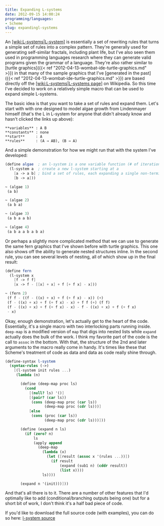 ```yaml
---
title: Expanding L-systems
date: 2012-09-15 14:00:24
programming/languages:
- Scheme
slug: expandingl-systems
---
```

An [[wiki:L-systems|L-system]]() is essentially a set of rewriting rules that turns a simple set of rules into a complex pattern. They're generally used for generating self-similar fractals, including plant life, but I've also seen them used in programming languages research where they can generate valid programs given the grammar of a language. They're also rather similar to [turtle graphics]({{< ref "2012-04-13-wombat-ide-turtle-graphics.md" >}}) in that many of the sample graphics that I've [generated in the past]({{< ref "2012-04-13-wombat-ide-turtle-graphics.md" >}}) are based directly off the [[wiki:L-systems|L-systems page]]() on Wikipedia. So this time I've decided to work on a relatively simple macro that can be used to expand simple L-systems.

<!--more-->

The basic idea is that you want to take a set of rules and expand them. Let's start with with one designed to model algae growth from Lindenmayer himself (that's the L in L-system for anyone that didn't already know and hasn't clicked the links up above):

```
**variables** : A B
**constants** : none
**start**     : A
**rules**     : (A → AB), (B → A)
```

And a simple demonstration for how we might run that with the system I've developed:

```scheme
(define algae  ; an l-system is a one variable function (# of iterations)
  (l-system a  ; create a new l-system starting at a
    [a -> a b] ; bind a set of rules, each expanding a single non-terminal
    [b -> a]))

~ (algae 1)
 (a b)

~ (algae 2)
 (a b a)

~ (algae 3)
 (a b a a b)

~ (algae 4)
 (a b a a b a b a)
```

Or perhaps a slightly more complicated method that we can use to generate the same fern graphics that I've shown before with turtle graphics. This one also shows off the ability to generate nested structures inline. In the second rule, you can see several levels of nesting, all of which show up in the final result:

```scheme
(define fern
  (l-system x
    [f -> f f]
    [x -> f - [[x] + x] + f [+ f x] - x]))

~ (fern 2)
 (f f - ((f - ((x) + x) + f (+ f x) - x)) (+)
 (f - ((x) + x) + f (+ f x) - x) + f f (+) (f f)
 (f - ((x) + x) + f (+ f x) - x) - f - ((x) + x) + f (+ f x)
 - x)
```

Okay, enough demonstration, let's actually get to the heart of the code. Essentially, it's a single macro with two interlocking parts running inside. `deep-map` is a modified version of `map` that digs into nested lists while `expand` actually does the bulk of the work. I think my favorite part of the code is the call to `assoc` in the bottom. With that, the structure of the 2nd and later arguments to the macro really come in handy. It's times like these that Scheme's treatment of code as data and data as code really shine through.

```scheme
(define-syntax l-system
  (syntax-rules (->)
    [(l-system init rules ...)
     (lambda (n)

       (define (deep-map proc ls)
         (cond
           [(null? ls) '()]
           [(pair? (car ls))
            (cons (deep-map proc (car ls))
                  (deep-map proc (cdr ls)))]
           [else
            (cons (proc (car ls))
                  (deep-map proc (cdr ls)))]))

       (define (expand n ls)
         (if (zero? n)
             ls
             (apply append
               (deep-map
                 (lambda (x)
                   (let ([result (assoc x '(rules ...))])
                     (if result
                         (expand (sub1 n) (cddr result))
                         (list x))))
                 ls))))

       (expand n '(init)))]))
```

And that's all there is to it. There are a number of other features that I'd optimally like to add (conditional/branching outputs being one) but for a short bit of work, I don't think it's a half bad piece of code. 

If you'd like to download the full source code (with examples), you can do so here: <a href="https://github.com/jpverkamp/small-projects/blob/master/blog/l-system.ss" title="l-system source">l-system source</a>